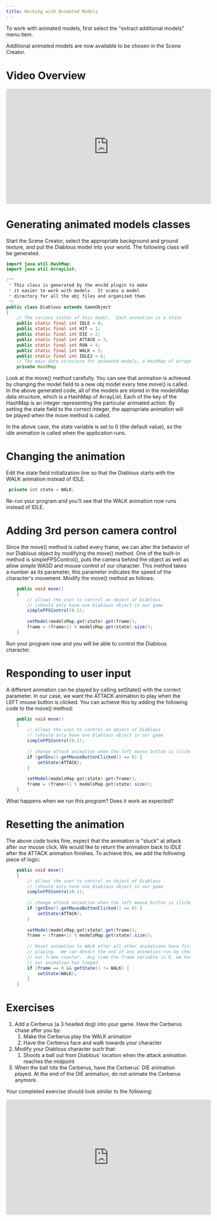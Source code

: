 ```yaml
---
title: Working with Animated Models
---
```

To work with animated models, first select the "extract additional models" menu item.

Additional animated models are now available to be chosen in the Scene Creator.

# Video Overview

<iframe width="560" height="315" src="https://www.youtube.com/embed/PAJaedS4YaI?rel=0" frameborder="0" allowfullscreen></iframe>
 
# Generating animated models classes

Start the Scene Creator, select the appropriate background and ground texture, and put the Diablous model into your world.  The following class will be generated.

```java
import java.util.HashMap;
import java.util.ArrayList;

/**
 * This class is generated by the env3d plugin to make
 * it easier to work with models.  It scans a model
 * directory for all the obj files and organized them.
 */
public class Diablous extends GameObject
{
    // The various states of this model.  Each animation is a state
    public static final int IDLE = 0;
    public static final int HIT = 1;
    public static final int DIE = 2;
    public static final int ATTACK = 3;
    public static final int RUN = 4;
    public static final int WALK = 5;
    public static final int IDLE2 = 6;
    // The main data structure for animated models, a HashMap of ArrayList
    private HashMap
```

Look at the move() method carefully.  You can see that animation is achieved by changing the model field to a new obj model every time move() is called.  In the above generated code, all of the models are stored in the modelsMap data structure, which is a HashMap of ArrayList.  Each of the key of the HashMap is an integer representing the particular animated action.  By setting the state field to the correct integer, the appropriate animation will be played when the move method is called.

In the above case, the state variable is set to 0 (the default value), so the idle animation is called when the application runs.

 
# Changing the animation

Edit the state field initialization line so that the Diablous starts with the WALK animation instead of IDLE.

```java
 private int state = WALK;
```

Re-run your program and you'll see that the WALK animation now runs instead of IDLE.

 
# Adding 3rd person camera control

Since the move() method is called every frame, we can alter the behavior of our Diablous object by modifying the move() method. One of the built-in method is simpleFPSControl(), puts the camera behind the object as well as allow simple WASD and mouse control of our character. This method takes a number as its parameter, this parameter indicates the speed of the character's movement.  Modify the move() method as follows:

```java
    public void move() 
    {
        // allows the user to control an object of Diablous
        // (should only have one Diablous object in our game
        simpleFPSControl(0.1);
        
        setModel(modelsMap.get(state).get(frame));
        frame = (frame+1) % modelsMap.get(state).size();
    }
```

Run your program now and you will be able to control the Diablous character.

 
# Responding to user input

A different animation can be played by calling setState() with the correct parameter.  In our case, we want the ATTACK animation to play when the LEFT mouse button is clicked.  You can achieve this by adding the following code to the move() method:

```java
    public void move() 
    {
        // allows the user to control an object of Diablous
        // (should only have one Diablous object in our game
        simpleFPSControl(0.1);
        
        // change attack animation when the left mouse button is clicked
        if (getEnv().getMouseButtonClicked() == 0) {
            setState(ATTACK);
        }
        
        setModel(modelsMap.get(state).get(frame));
        frame = (frame+1) % modelsMap.get(state).size();        
    }
```

What happens when we run this program?  Does it work as expected?
 
# Resetting the animation

The above code looks fine, expect that the animation is "stuck" at attack after our mouse click.  We would like to return the animation back to IDLE after the ATTACK animation finishes.  To achieve this, we add the following piece of logic:

```java
    public void move() 
    {
        // allows the user to control an object of Diablous
        // (should only have one Diablous object in our game
        simpleFPSControl(0.1);
        
        // change attack animation when the left mouse button is clicked
        if (getEnv().getMouseButtonClicked() == 0) {
            setState(ATTACK);
        }
        
        setModel(modelsMap.get(state).get(frame));
        frame = (frame+1) % modelsMap.get(state).size();       
        
        // Reset animation to WALK after all other animations have finished
        // playing.  We can detect the end of any animation run by checking 
        // our frame counter.  Any time the frame variable is 0, we know 
        // our animation has looped.
        if (frame == 0 && getState() != WALK) {
            setState(WALK);
        }
    }
```
 
# Exercises

1. Add a Cerberus (a 3 headed dog) into your game.  Have the Cerberus chase after you by:
    1. Make the Cerberus play the WALK animation
    1. Have the Cerberus face and walk towards your character
1. Modify your Diablous character such that:
    1. Shoots a ball out from Diablous' location when the attack animation reaches the midpoint
1. When the ball hits the Cerberus, have the Cerberus' DIE animation played.  At the end of the DIE animation, do not animate the Cerberus anymore.

Your completed exercise should look similar to the following:

<iframe width="560" height="315" src="https://www.youtube.com/embed/nyhFBP3Qx88?rel=0" frameborder="0" allowfullscreen></iframe><br />
